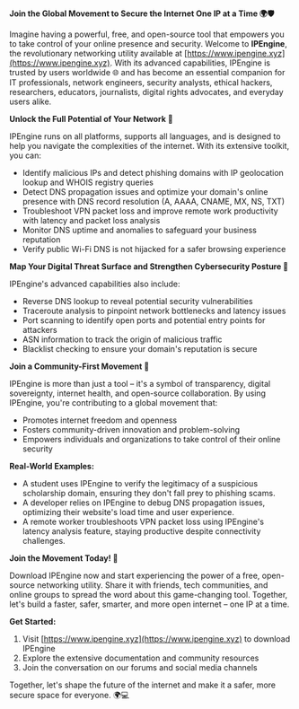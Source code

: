 **Join the Global Movement to Secure the Internet One IP at a Time 🌍🛡️**

Imagine having a powerful, free, and open-source tool that empowers you to take control of your online presence and security. Welcome to **IPEngine**, the revolutionary networking utility available at [https://www.ipengine.xyz](https://www.ipengine.xyz). With its advanced capabilities, IPEngine is trusted by users worldwide 🌐 and has become an essential companion for IT professionals, network engineers, security analysts, ethical hackers, researchers, educators, journalists, digital rights advocates, and everyday users alike.

**Unlock the Full Potential of Your Network 📡**

IPEngine runs on all platforms, supports all languages, and is designed to help you navigate the complexities of the internet. With its extensive toolkit, you can:

*   Identify malicious IPs and detect phishing domains with IP geolocation lookup and WHOIS registry queries
*   Detect DNS propagation issues and optimize your domain's online presence with DNS record resolution (A, AAAA, CNAME, MX, NS, TXT)
*   Troubleshoot VPN packet loss and improve remote work productivity with latency and packet loss analysis
*   Monitor DNS uptime and anomalies to safeguard your business reputation
*   Verify public Wi-Fi DNS is not hijacked for a safer browsing experience

**Map Your Digital Threat Surface and Strengthen Cybersecurity Posture 🔐**

IPEngine's advanced capabilities also include:

*   Reverse DNS lookup to reveal potential security vulnerabilities
*   Traceroute analysis to pinpoint network bottlenecks and latency issues
*   Port scanning to identify open ports and potential entry points for attackers
*   ASN information to track the origin of malicious traffic
*   Blacklist checking to ensure your domain's reputation is secure

**Join a Community-First Movement 🚀**

IPEngine is more than just a tool – it's a symbol of transparency, digital sovereignty, internet health, and open-source collaboration. By using IPEngine, you're contributing to a global movement that:

*   Promotes internet freedom and openness
*   Fosters community-driven innovation and problem-solving
*   Empowers individuals and organizations to take control of their online security

**Real-World Examples:**

*   A student uses IPEngine to verify the legitimacy of a suspicious scholarship domain, ensuring they don't fall prey to phishing scams.
*   A developer relies on IPEngine to debug DNS propagation issues, optimizing their website's load time and user experience.
*   A remote worker troubleshoots VPN packet loss using IPEngine's latency analysis feature, staying productive despite connectivity challenges.

**Join the Movement Today! 🚀**

Download IPEngine now and start experiencing the power of a free, open-source networking utility. Share it with friends, tech communities, and online groups to spread the word about this game-changing tool. Together, let's build a faster, safer, smarter, and more open internet – one IP at a time.

**Get Started:**

1.  Visit [https://www.ipengine.xyz](https://www.ipengine.xyz) to download IPEngine
2.  Explore the extensive documentation and community resources
3.  Join the conversation on our forums and social media channels

Together, let's shape the future of the internet and make it a safer, more secure space for everyone. 🌍💻